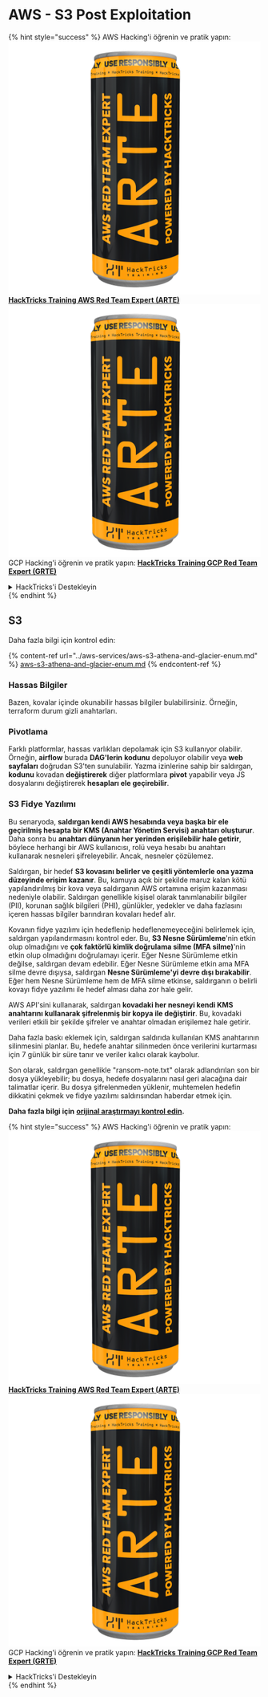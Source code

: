 # AWS - S3 Post Exploitation

{% hint style="success" %}
AWS Hacking'i öğrenin ve pratik yapın:<img src="../../../.gitbook/assets/image (1) (1) (1).png" alt="" data-size="line">[**HackTricks Training AWS Red Team Expert (ARTE)**](https://training.hacktricks.xyz/courses/arte)<img src="../../../.gitbook/assets/image (1) (1) (1).png" alt="" data-size="line">\
GCP Hacking'i öğrenin ve pratik yapın: <img src="../../../.gitbook/assets/image (2).png" alt="" data-size="line">[**HackTricks Training GCP Red Team Expert (GRTE)**<img src="../../../.gitbook/assets/image (2).png" alt="" data-size="line">](https://training.hacktricks.xyz/courses/grte)

<details>

<summary>HackTricks'i Destekleyin</summary>

* [**abonelik planlarını**](https://github.com/sponsors/carlospolop) kontrol edin!
* **💬 [**Discord grubuna**](https://discord.gg/hRep4RUj7f) veya [**telegram grubuna**](https://t.me/peass) katılın ya da **Twitter**'da **bizi takip edin** 🐦 [**@hacktricks\_live**](https://twitter.com/hacktricks_live)**.**
* **Hacking ipuçlarını paylaşmak için** [**HackTricks**](https://github.com/carlospolop/hacktricks) ve [**HackTricks Cloud**](https://github.com/carlospolop/hacktricks-cloud) github reposuna PR gönderin.

</details>
{% endhint %}

## S3

Daha fazla bilgi için kontrol edin:

{% content-ref url="../aws-services/aws-s3-athena-and-glacier-enum.md" %}
[aws-s3-athena-and-glacier-enum.md](../aws-services/aws-s3-athena-and-glacier-enum.md)
{% endcontent-ref %}

### Hassas Bilgiler

Bazen, kovalar içinde okunabilir hassas bilgiler bulabilirsiniz. Örneğin, terraform durum gizli anahtarları.

### Pivotlama

Farklı platformlar, hassas varlıkları depolamak için S3 kullanıyor olabilir.\
Örneğin, **airflow** burada **DAG'lerin** **kodunu** depoluyor olabilir veya **web sayfaları** doğrudan S3'ten sunulabilir. Yazma izinlerine sahip bir saldırgan, **kodunu** kovadan **değiştirerek** diğer platformlara **pivot** yapabilir veya JS dosyalarını değiştirerek **hesapları ele geçirebilir**.

### S3 Fidye Yazılımı

Bu senaryoda, **saldırgan kendi AWS hesabında veya başka bir ele geçirilmiş hesapta bir KMS (Anahtar Yönetim Servisi) anahtarı oluşturur**. Daha sonra bu **anahtarı dünyanın her yerinden erişilebilir hale getirir**, böylece herhangi bir AWS kullanıcısı, rolü veya hesabı bu anahtarı kullanarak nesneleri şifreleyebilir. Ancak, nesneler çözülemez.

Saldırgan, bir hedef **S3 kovasını belirler ve çeşitli yöntemlerle ona yazma düzeyinde erişim kazanır**. Bu, kamuya açık bir şekilde maruz kalan kötü yapılandırılmış bir kova veya saldırganın AWS ortamına erişim kazanması nedeniyle olabilir. Saldırgan genellikle kişisel olarak tanımlanabilir bilgiler (PII), korunan sağlık bilgileri (PHI), günlükler, yedekler ve daha fazlasını içeren hassas bilgiler barındıran kovaları hedef alır.

Kovanın fidye yazılımı için hedeflenip hedeflenemeyeceğini belirlemek için, saldırgan yapılandırmasını kontrol eder. Bu, **S3 Nesne Sürümleme**'nin etkin olup olmadığını ve **çok faktörlü kimlik doğrulama silme (MFA silme)**'nin etkin olup olmadığını doğrulamayı içerir. Eğer Nesne Sürümleme etkin değilse, saldırgan devam edebilir. Eğer Nesne Sürümleme etkin ama MFA silme devre dışıysa, saldırgan **Nesne Sürümleme'yi devre dışı bırakabilir**. Eğer hem Nesne Sürümleme hem de MFA silme etkinse, saldırganın o belirli kovayı fidye yazılımı ile hedef alması daha zor hale gelir.

AWS API'sini kullanarak, saldırgan **kovadaki her nesneyi kendi KMS anahtarını kullanarak şifrelenmiş bir kopya ile değiştirir**. Bu, kovadaki verileri etkili bir şekilde şifreler ve anahtar olmadan erişilemez hale getirir.

Daha fazla baskı eklemek için, saldırgan saldırıda kullanılan KMS anahtarının silinmesini planlar. Bu, hedefe anahtar silinmeden önce verilerini kurtarması için 7 günlük bir süre tanır ve veriler kalıcı olarak kaybolur.

Son olarak, saldırgan genellikle "ransom-note.txt" olarak adlandırılan son bir dosya yükleyebilir; bu dosya, hedefe dosyalarını nasıl geri alacağına dair talimatlar içerir. Bu dosya şifrelenmeden yüklenir, muhtemelen hedefin dikkatini çekmek ve fidye yazılımı saldırısından haberdar etmek için.

**Daha fazla bilgi için** [**orijinal araştırmayı kontrol edin**](https://rhinosecuritylabs.com/aws/s3-ransomware-part-1-attack-vector/)**.**

{% hint style="success" %}
AWS Hacking'i öğrenin ve pratik yapın:<img src="../../../.gitbook/assets/image (1) (1) (1).png" alt="" data-size="line">[**HackTricks Training AWS Red Team Expert (ARTE)**](https://training.hacktricks.xyz/courses/arte)<img src="../../../.gitbook/assets/image (1) (1) (1).png" alt="" data-size="line">\
GCP Hacking'i öğrenin ve pratik yapın: <img src="../../../.gitbook/assets/image (2).png" alt="" data-size="line">[**HackTricks Training GCP Red Team Expert (GRTE)**<img src="../../../.gitbook/assets/image (2).png" alt="" data-size="line">](https://training.hacktricks.xyz/courses/grte)

<details>

<summary>HackTricks'i Destekleyin</summary>

* [**abonelik planlarını**](https://github.com/sponsors/carlospolop) kontrol edin!
* **💬 [**Discord grubuna**](https://discord.gg/hRep4RUj7f) veya [**telegram grubuna**](https://t.me/peass) katılın ya da **Twitter**'da **bizi takip edin** 🐦 [**@hacktricks\_live**](https://twitter.com/hacktricks_live)**.**
* **Hacking ipuçlarını paylaşmak için** [**HackTricks**](https://github.com/carlospolop/hacktricks) ve [**HackTricks Cloud**](https://github.com/carlospolop/hacktricks-cloud) github reposuna PR gönderin.

</details>
{% endhint %}
